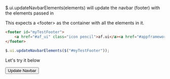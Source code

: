 $.ui.updateNavbarElements(elements) will update the navbar (footer) with the elements passed in

This expects a &lt;footer> as the container with all the elements in it.

```html
<footer id="myTestFooter">
    <a href="#af_ui" class="icon pencil">af.ui</a><a href="#appframework" class="icon bug">appframework</a>
</footer>
```

```js
$.ui.updateNavbarElements($("#myTestFooter"));
```

Let's try it below

<script>

$(afui).ready(function(){
    $("#afui").append('<footer id="myTestFooter"><a href="#af_ui" class="icon pencil">af.ui</a><a href="#appframework" class="icon bug">appframework</a></footer>');
});
</script>


<input type="button" value="Update Navbar" onclick='$.ui.updateNavbarElements($("#myTestFooter"));'>